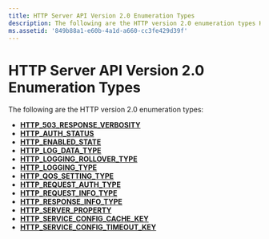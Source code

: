 ```yaml
---
title: HTTP Server API Version 2.0 Enumeration Types
description: The following are the HTTP version 2.0 enumeration types HTTP\_503\_RESPONSE\_VERBOSITYHTTP\_AUTH\_STATUSHTTP\_ENABLED\_STATEHTTP\_LOG\_DATA\_TYPEHTTP\_LOGGING\_ROLLOVER\_TYPEHTTP\_LOGGING\_TYPEHTTP\_QOS\_SETTING\_TYPEHTTP\_REQUEST\_AUTH\_TYPEHTTP\_REQUEST\_INFO\_TYPEHTTP\_RESPONSE\_INFO\_TYPEHTTP\_SERVER\_PROPERTYHTTP\_SERVICE\_CONFIG\_CACHE\_KEYHTTP\_SERVICE\_CONFIG\_TIMEOUT\_KEY
ms.assetid: '849b88a1-e60b-4a1d-a660-cc3fe429d39f'
---
```


# HTTP Server API Version 2.0 Enumeration Types

The following are the HTTP version 2.0 enumeration types:

-   [**HTTP\_503\_RESPONSE\_VERBOSITY**](http-503-response-verbosity.md)
-   [**HTTP\_AUTH\_STATUS**](http-auth-status.md)
-   [**HTTP\_ENABLED\_STATE**](http-enabled-state.md)
-   [**HTTP\_LOG\_DATA\_TYPE**](http-log-data-type.md)
-   [**HTTP\_LOGGING\_ROLLOVER\_TYPE**](http-logging-rollover-type.md)
-   [**HTTP\_LOGGING\_TYPE**](http-logging-type.md)
-   [**HTTP\_QOS\_SETTING\_TYPE**](http-qos-setting-type.md)
-   [**HTTP\_REQUEST\_AUTH\_TYPE**](http-request-auth-type.md)
-   [**HTTP\_REQUEST\_INFO\_TYPE**](http-request-info-type.md)
-   [**HTTP\_RESPONSE\_INFO\_TYPE**](http-response-info-type.md)
-   [**HTTP\_SERVER\_PROPERTY**](http-server-property.md)
-   [**HTTP\_SERVICE\_CONFIG\_CACHE\_KEY**](http-service-config-cache-key.md)
-   [**HTTP\_SERVICE\_CONFIG\_TIMEOUT\_KEY**](http-service-config-timeout-key.md)

 

 




